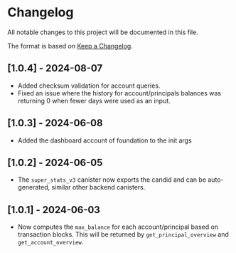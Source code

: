 # Changelog
All notable changes to this project will be documented in this file.

The format is based on [Keep a Changelog](https://keepachangelog.com/en/1.0.0/).

## [1.0.4] - 2024-08-07

- Added checksum validation for account queries.
- Fixed an issue where the history for account/principals balances was returning 0 when fewer days were used as an input. 

## [1.0.3] - 2024-06-08

- Added the dashboard account of foundation to the init args

## [1.0.2] - 2024-06-05

- The `super_stats_v3` canister now exports the candid and can be auto-generated, similar other backend canisters.

## [1.0.1] - 2024-06-03

- Now computes the `max_balance` for each account/principal based on transaction blocks. This will be returned by `get_principal_overview` and `get_account_overview`.

